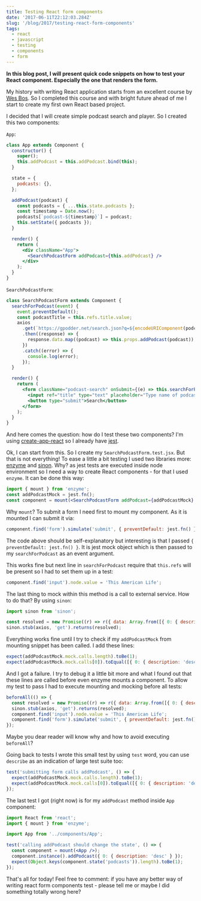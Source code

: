 ```yaml
---
title: Testing React form components
date: '2017-06-11T22:12:03.284Z'
slug: '/blog/2017/testing-react-form-components'
tags:
  - react
  - javascript
  - testing
  - components
  - form
---
```


**In this blog post, I will present quick code snippets on how to test
your React component. Especially the one that renders the form.**

My history with writing React application starts from an excellent
course by [Wes Bos](https://reactforbeginners.com/). So I completed this
course and with bright future ahead of me I start to create my first own
React based project.

I decided that I will create simple podcast search and player. So I
created this two components:

`App`:

```jsx
class App extends Component {
  constructor() {
    super();
    this.addPodcast = this.addPodcast.bind(this);
  }

  state = {
    podcasts: {},
  };

  addPodcast(podcast) {
    const podcasts = { ...this.state.podcasts };
    const timestamp = Date.now();
    podcasts[`podcast-${timestamp}`] = podcast;
    this.setState({ podcasts });
  }

  render() {
    return (
      <div className="App">
        <SearchPodcastForm addPodcast={this.addPodcast} />
      </div>
    );
  }
}
```

`SearchPodcastForm`:

```jsx
class SearchPodcastForm extends Component {
  searchForPodcast(event) {
    event.preventDefault();
    const podcastTitle = this.refs.title.value;
    axios
      .get(`https://gpodder.net/search.json?q=${encodeURIComponent(podcastTitle)}`)
      .then((response) => {
        response.data.map((podcast) => this.props.addPodcast(podcast));
      })
      .catch((error) => {
        console.log(error);
      });
  }

  render() {
    return (
      <form className="podcast-search" onSubmit={(e) => this.searchForPodcast(e)}>
        <input ref="title" type="text" placeholder="Type name of podcast" />
        <button type="submit">Search</button>
      </form>
    );
  }
}
```

And here comes the question: how do I test these two components? I'm
using
[create-app-react](https://github.com/facebookincubator/create-react-app)
so I already have [jest](https://facebook.github.io/jest/).

Ok, I can start from this. So I create my `SearchPodcastForm.test.jsx`.
But that is not everything! To ease a little a bit testing I used two
libraries more: [enzyme](https://github.com/airbnb/enzyme) and
[sinon](http://sinonjs.org/). Why? as jest tests are executed inside
node environment so I need a way to create React components - for that I
used `enzyme`. It can be done this way:

```jsx
import { mount } from 'enzyme';
const addPodcastMock = jest.fn();
const component = mount(<SearchPodcastForm addPodcast={addPodcastMock} />);
```

Why `mount`? To submit a form I need first to mount my component. As it
is mounted I can submit it via:

```jsx
component.find('form').simulate('submit', { preventDefault: jest.fn() });
```

The code above should be self-explanatory but interesting is that I
passed `{ preventDefault: jest.fn() }`. It is jest mock object which is
then passed to my `searchForPodcast` as an event argument.

This works fine but next line in `searchForPodcast` require that
`this.refs` will be present so I had to set them up in a test:

```jsx
component.find('input').node.value = 'This American Life';
```

The last thing to mock within this method is a call to external service.
How to do that? By using `sinon`:

```jsx
import sinon from 'sinon';

const resolved = new Promise((r) => r({ data: Array.from([{ 0: { description: 'desc' } }]) }));
sinon.stub(axios, 'get').returns(resolved);
```

Everything works fine until I try to check if my `addPodcastMock` from
mounting snippet has been called. I add these lines:

```jsx
expect(addPodcastMock.mock.calls.length).toBe(1);
expect(addPodcastMock.mock.calls[0]).toEqual([{ 0: { description: 'desc' } }]);
```

And I got a failure. I try to debug it a little bit more and what I
found out that these lines are called before even enzyme mounts a
component. To allow my test to pass I had to execute mounting and
mocking before all tests:

```jsx
beforeAll(() => {
  const resolved = new Promise((r) => r({ data: Array.from([{ 0: { description: 'desc' } }]) }));
  sinon.stub(axios, 'get').returns(resolved);
  component.find('input').node.value = 'This American Life';
  component.find('form').simulate('submit', { preventDefault: jest.fn() });
});
```

Maybe you dear reader will know why and how to avoid executing
`beforeAll`?

Going back to tests I wrote this small test by using `test` word, you
can use `describe` as an indication of large test suite too:

```jsx
test('submitting form calls addPodcast', () => {
  expect(addPodcastMock.mock.calls.length).toBe(1);
  expect(addPodcastMock.mock.calls[0]).toEqual([{ 0: { description: 'desc' } }]);
});
```

The last test I got (right now) is for my `addPodcast` method inside
`App` component:

```jsx
import React from 'react';
import { mount } from 'enzyme';

import App from '../components/App';

test('calling addPodcast should change the state', () => {
  const component = mount(<App />);
  component.instance().addPodcast({ 0: { description: 'desc' } });
  expect(Object.keys(component.state('podcasts')).length).toBe(1);
});
```

That's all for today! Feel free to comment: if you have any better way
of writing react form components test - please tell me or maybe I did
something totally wrong here?
